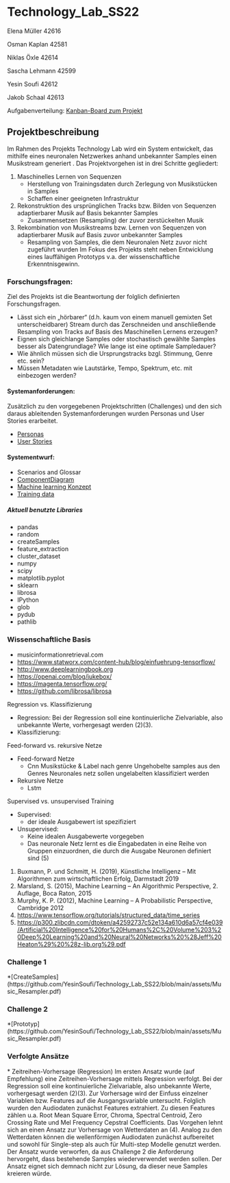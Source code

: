 # <h1>Technology_Lab_SS22</h1>

<p>Elena Müller 42616</p>
<p>Osman Kaplan 42581 </p>
<p>Niklas Öxle 42614 </p>
<p>Sascha Lehmann 42599 </p>
<p>Yesin Soufi 42612 </p>
<p>Jakob Schaal 42613 </p>

Aufgabenverteilung: [Kanban-Board zum Projekt](https://github.com/YesinSoufi/Technology_Lab_SS22/projects/2)

<h2>Projektbeschreibung</h2>

Im Rahmen des Projekts Technology Lab wird ein System entwickelt, das mithilfe eines neuronalen Netzwerkes anhand unbekannter Samples einen Musikstream generiert . Das Projektvorgehen ist in drei Schritte gegliedert:

1. Maschinelles Lernen von Sequenzen
    * Herstellung von Trainingsdaten durch Zerlegung von Musikstücken in Samples
    * Schaffen einer geeigneten Infrastruktur
2. Rekonstruktion des ursprünglichen Tracks bzw. Bilden von Sequenzen adaptierbarer Musik auf Basis bekannter Samples
    * Zusammensetzen (Resampling) der zuvor zerstückelten Musik
3. Rekombination von Musikstreams bzw. Lernen von Sequenzen von adaptierbarer Musik auf Basis zuvor unbekannter Samples
    * Resampling von Samples, die dem Neuronalen Netz zuvor nicht zugeführt  wurden
Im Fokus des Projekts steht neben Entwicklung eines lauffähigen Prototyps v.a. der wissenschaftliche Erkenntnisgewinn.

<h3>Forschungsfragen:</h3> 
Ziel des Projekts ist die Beantwortung der folglich definierten Forschungsfragen. 

   * Lässt sich ein „hörbarer“ (d.h. kaum von einem manuell gemixten Set unterscheidbarer) Stream durch das Zerschneiden und anschließende Resampling von Tracks auf Basis des Maschinellen Lernens erzeugen? 
   * Eignen sich gleichlange Samples oder stochastisch gewählte Samples besser als Datengrundlage? Wie lange ist eine optimale Sampledauer?
   * Wie ähnlich müssen sich die Ursprungstracks bzgl. Stimmung, Genre etc. sein? 
   * Müssen Metadaten wie Lautstärke, Tempo, Spektrum, etc. mit einbezogen werden?

<h4>Systemanforderungen:</h4> 
Zusätzlich zu den vorgegebenen Projektschritten (Challenges) und den sich daraus ableitenden Systemanforderungen wurden Personas und User Stories erarbeitet. 

  * [Personas](https://github.com/YesinSoufi/Technology_Lab_SS22/blob/main/Personas.md)
  * [User Stories](https://github.com/YesinSoufi/Technology_Lab_SS22/blob/main/UserStories.md)

 

<h4>Systementwurf:</h4> 

  * Scenarios and Glossar
 * [ComponentDiagram](https://github.com/YesinSoufi/Technology_Lab_SS22/blob/main/ComponentDiagram.md)
  * [Machine learning Konzept](https://github.com/YesinSoufi/Technology_Lab_SS22/blob/main/assets/MachineLearningKonzept.pdf)
  * [Training data](https://github.com/YesinSoufi/Technology_Lab_SS22/blob/main/TrainingData.md)

<h5>Aktuell benutzte Libraries</h5> 

 * pandas
 * random
 * createSamples
 * feature_extraction
 * cluster_dataset
 * numpy
 * scipy
 * matplotlib.pyplot
 * sklearn
 * librosa
 * IPython
 * glob
 * pydub
 * pathlib


<h3>Wissenschaftliche Basis</h3>

* musicinformationretrieval.com
* https://www.statworx.com/content-hub/blog/einfuehrung-tensorflow/
* http://www.deeplearningbook.org
* https://openai.com/blog/jukebox/
* https://magenta.tensorflow.org/
* https://github.com/librosa/librosa

Regression vs. Klassifizierung 
* Regression: Bei der Regression soll eine kontinuierliche Zielvariable, also unbekannte Werte, vorhergesagt werden (2)(3). 
* Klassifizierung: 

Feed-forward vs. rekursive Netze
* Feed-forward Netze
    * Cnn 
	Musikstücke & Label nach genre
	Ungehobelte samples aus den Genres
	Neuronales netz sollen ungelabelten klassifiziert werden
* Rekursive Netze
    * Lstm

Supervised vs. unsupervised Training
* Supervised:
    * der ideale Ausgabewert ist spezifiziert 
* Unsupervised:
    * Keine idealen Ausgabewerte vorgegeben
    * Das neuronale Netz lernt es die Eingabedaten in eine Reihe von Gruppen einzuordnen, die durch die Ausgabe Neuronen definiert sind (5)


1) Buxmann, P. und Schmitt, H. (2019), Künstliche Intelligenz – Mit Algorithmen zum wirtschaftlichen Erfolg, Darmstadt 2019
2) Marsland, S. (2015), Machine Learning – An Algorithmic Perspective, 2. Auflage, Boca Raton, 2015
3) Murphy, K. P. (2012), Machine Learning – A Probabilistic Perspective, Cambridge 2012
4) https://www.tensorflow.org/tutorials/structured_data/time_series
5) https://p300.zlibcdn.com/dtoken/a42592737c52e134a610d6a57cf4e039/Artificial%20Intelligence%20for%20Humans%2C%20Volume%203%20Deep%20Learning%20and%20Neural%20Networks%20%28Jeff%20Heaton%29%20%28z-lib.org%29.pdf


<h3>Challenge 1</h3> 
*[CreateSamples](https://github.com/YesinSoufi/Technology_Lab_SS22/blob/main/assets/Music_Resampler.pdf)




<h3>Challenge 2</h3> 
*[Prototyp](https://github.com/YesinSoufi/Technology_Lab_SS22/blob/main/assets/Music_Resampler.pdf)

<h3>Verfolgte Ansätze</h3> 
* Zeitreihen-Vorhersage (Regression)
Im ersten Ansatz wurde (auf Empfehlung) eine Zeitreihen-Vorhersage mittels Regression verfolgt. Bei der Regression soll eine kontinuierliche Zielvariable, also unbekannte Werte, vorhergesagt werden (2)(3). Zur Vorhersage wird der Einfuss einzelner Variablen bzw. Features auf die Ausgangsvariable untersucht. Folglich wurden den Audiodaten zunächst Features extrahiert. Zu diesen Features zählen u.a. Root Mean Square Error, Chroma, Spectral Centroid, Zero Crossing Rate und Mel Frequency Cepstral Coefficients. Das Vorgehen lehnt sich an einen Ansatz zur Vorhersage von Wetterdaten an (4). Analog zu den Wetterdaten können die wellenförmigen Audiodaten zunächst aufbereitet und sowohl für Single-step als auch für Multi-step Modelle genutzt werden.  
Der Ansatz wurde verworfen, da aus Challenge 2 die Anforderung hervorgeht, dass bestehende Samples wiederverwendet werden sollen. Der Ansatz eignet sich demnach nicht zur Lösung, da dieser neue Samples kreieren würde. 
